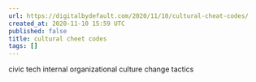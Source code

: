 ```yaml
---
url: https://digitalbydefault.com/2020/11/10/cultural-cheat-codes/
created_at: 2020-11-10 15:59 UTC
published: false
title: cultural cheet codes
tags: []
---
```


civic tech internal organizational culture change tactics
